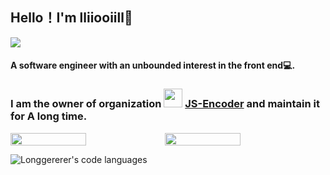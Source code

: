 ## Hello！I'm lliiooiill👋

![](https://komarev.com/ghpvc/?username=Longgererer&color=blueviolet)

#### A software engineer with an unbounded interest in the front end💻.

### I am the owner of organization <img src="https://user-images.githubusercontent.com/40834209/135717607-081c4aa5-6193-43ee-8877-a6ef3ad271e6.png" width="30" height="30" style="vertical-align:center"> **[JS-Encoder](https://github.com/JS-Encoder)** and maintain it for A long time.

<p style="display:flex">
 <img width="49%" src="https://github-readme-stats-one-bice.vercel.app/api?username=Longgererer&show_icons=true&theme=cobalt&count_private=true&bg_color=30,2050a1,2050a1,322f4f&include_all_commits=true&role=OWNER,ORGANIZATION_MEMBER,COLLABORATOR"/>
 <img width="49%" src="https://github-readme-streak-stats.herokuapp.com/?user=Longgererer&theme=cobalt&background=#1a1a1a"/>
</p>

![Longgererer's code languages](https://github-readme-stats-one-bice.vercel.app/api/top-langs/?username=Longgererer&langs_count=10&layout=compact&role=ORGANIZATION_MEMBER,COLLABORATOR&theme=cobalt)
